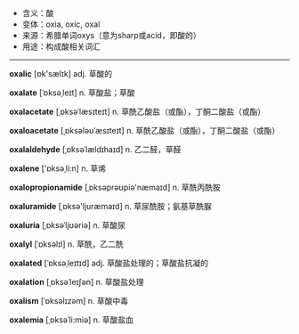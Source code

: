 - <span class="definition">含义：酸</span>
- <span class="definition">变体：oxia, oxic, oxal</span>
- <span class="definition">来源：希腊单词oxys（意为sharp或acid，即酸的）</span>
- <span class="definition">用途：构成酸相关词汇</span>

---

<span class="vocabulary">**oxalic**</span> [ɒk'sælɪk] adj. 草酸的

<span class="vocabulary">**oxalate**</span> [ˈɒksəˌleɪt] n. 草酸盐；草酸

<span class="vocabulary">**oxalacetate**</span> [ˌɒksəˈlæsɪteɪt] n. 草酰乙酸盐（或酯），丁酮二酸盐（或酯）

<span class="vocabulary">**oxaloacetate**</span> [ˌɒksələʊˈæsɪteɪt] n. 草酰乙酸盐（或酯），丁酮二酸盐（或酯）

<span class="vocabulary">**oxalaldehyde**</span> [ˌɒksəˈlældɪhaɪd] n. 乙二醛，草醛

<span class="vocabulary">**oxalene**</span> ['ɒksәˌli:n] n. 草烯

<span class="vocabulary">**oxalopropionamide**</span> [ˌɒksәprəʊpiә'næmaɪd] n. 草酰丙酰胺

<span class="vocabulary">**oxaluramide**</span> [ˌɒksә'ljuræmaɪd] n. 草尿酰胺；氨基草酰脲

<span class="vocabulary">**oxaluria**</span> [ˌɒksəˈljʊəriə] n. 草酸尿

<span class="vocabulary">**oxalyl**</span> [ˈɒksəlɪl] n. 草酰，乙二酰

<span class="vocabulary">**oxalated**</span> [ˈɒksəˌleɪtɪd] adj. 草酸盐处理的；草酸盐抗凝的   

<span class="vocabulary">**oxalation**</span> [ˌɒksəˈleɪʃən] n. 草酸盐处理

<span class="vocabulary">**oxalism**</span> [ˈɒksəlɪzəm] n. 草酸中毒

<span class="vocabulary">**oxalemia**</span> [ˌɒksəˈli:miə] n. 草酸盐血   

